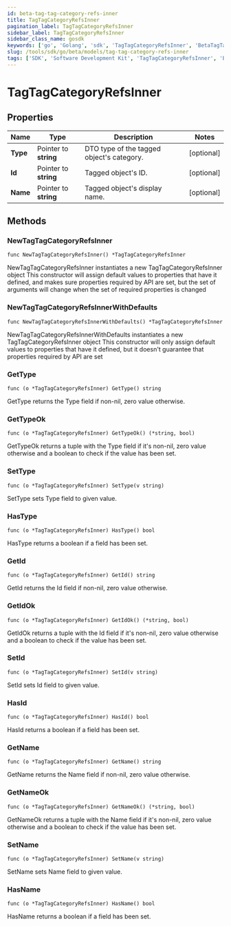 ```yaml
---
id: beta-tag-tag-category-refs-inner
title: TagTagCategoryRefsInner
pagination_label: TagTagCategoryRefsInner
sidebar_label: TagTagCategoryRefsInner
sidebar_class_name: gosdk
keywords: ['go', 'Golang', 'sdk', 'TagTagCategoryRefsInner', 'BetaTagTagCategoryRefsInner'] 
slug: /tools/sdk/go/beta/models/tag-tag-category-refs-inner
tags: ['SDK', 'Software Development Kit', 'TagTagCategoryRefsInner', 'BetaTagTagCategoryRefsInner']
---
```


# TagTagCategoryRefsInner

## Properties

Name | Type | Description | Notes
------------ | ------------- | ------------- | -------------
**Type** | Pointer to **string** | DTO type of the tagged object&#39;s category. | [optional] 
**Id** | Pointer to **string** | Tagged object&#39;s ID. | [optional] 
**Name** | Pointer to **string** | Tagged object&#39;s display name. | [optional] 

## Methods

### NewTagTagCategoryRefsInner

`func NewTagTagCategoryRefsInner() *TagTagCategoryRefsInner`

NewTagTagCategoryRefsInner instantiates a new TagTagCategoryRefsInner object
This constructor will assign default values to properties that have it defined,
and makes sure properties required by API are set, but the set of arguments
will change when the set of required properties is changed

### NewTagTagCategoryRefsInnerWithDefaults

`func NewTagTagCategoryRefsInnerWithDefaults() *TagTagCategoryRefsInner`

NewTagTagCategoryRefsInnerWithDefaults instantiates a new TagTagCategoryRefsInner object
This constructor will only assign default values to properties that have it defined,
but it doesn't guarantee that properties required by API are set

### GetType

`func (o *TagTagCategoryRefsInner) GetType() string`

GetType returns the Type field if non-nil, zero value otherwise.

### GetTypeOk

`func (o *TagTagCategoryRefsInner) GetTypeOk() (*string, bool)`

GetTypeOk returns a tuple with the Type field if it's non-nil, zero value otherwise
and a boolean to check if the value has been set.

### SetType

`func (o *TagTagCategoryRefsInner) SetType(v string)`

SetType sets Type field to given value.

### HasType

`func (o *TagTagCategoryRefsInner) HasType() bool`

HasType returns a boolean if a field has been set.

### GetId

`func (o *TagTagCategoryRefsInner) GetId() string`

GetId returns the Id field if non-nil, zero value otherwise.

### GetIdOk

`func (o *TagTagCategoryRefsInner) GetIdOk() (*string, bool)`

GetIdOk returns a tuple with the Id field if it's non-nil, zero value otherwise
and a boolean to check if the value has been set.

### SetId

`func (o *TagTagCategoryRefsInner) SetId(v string)`

SetId sets Id field to given value.

### HasId

`func (o *TagTagCategoryRefsInner) HasId() bool`

HasId returns a boolean if a field has been set.

### GetName

`func (o *TagTagCategoryRefsInner) GetName() string`

GetName returns the Name field if non-nil, zero value otherwise.

### GetNameOk

`func (o *TagTagCategoryRefsInner) GetNameOk() (*string, bool)`

GetNameOk returns a tuple with the Name field if it's non-nil, zero value otherwise
and a boolean to check if the value has been set.

### SetName

`func (o *TagTagCategoryRefsInner) SetName(v string)`

SetName sets Name field to given value.

### HasName

`func (o *TagTagCategoryRefsInner) HasName() bool`

HasName returns a boolean if a field has been set.


